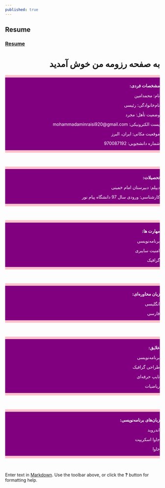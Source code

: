 ```yaml
---
published: true
---
```

## Resume
### [Resume](https://github.com/MohammadaminRaisi/PNU_3991_AR/blob/main/Theory-of-Languages-and-Machines/Resume/Resume.pdf "My Resume")

<h1 dir="rtl" >به صفحه رزومه من خوش آمدید</h1>

<div style="background-color:purple">
<hr style="height:8px;border-width:0;color:purple;background-color:pink">
<h1 dir="rtl" style="color:white;font-family:tahoma; font-size:1em;">مشخصات فردی:</h1>
<p dir="rtl" style="color:white;">نام: محمدامین </p>
<p dir="rtl" style="color:white;">نام‌خانوادگی: رئیسی</p>
<p dir="rtl" style="color:white;">وضعیت تأهل: مجرد</p>
<p dir="rtl" style="color:white;">پست الکترونیکی: mohammadaminraisi920@gmail.com</p>
<p dir="rtl" style="color:white;">موقعیت مکانی: ایران، البرز</p>
<p dir="rtl" style="color:white;">شماره دانشجویی: 970087192</p>
<hr style="height:8px;border-width:0;color:purple;background-color:pink">
</div>
​
​
​
<div style="background-color:purple">
<hr style="height:8px;border-width:0;color:purple;background-color:pink">
<h1 dir="rtl" style="color:white;font-family:tahoma; font-size:1em;">تحصیلات:</h1>
<p dir="rtl" style="color:white;">دیپلم: دبیرستان امام خمینی </p>
<p dir="rtl" style="color:white;">کارشناسی: ورودی سال 97 دانشگاه پیام نور</p>
<hr style="height:8px;border-width:0;color:purple;background-color:pink">
</div>
​
​
​
<div style="background-color:purple">
<hr style="height:8px;border-width:0;color:purple;background-color:pink">
<h1 dir="rtl" style="color:white;;font-family:tahoma; font-size:1em;">مهارت ها: </h1>
<p dir="rtl" style="color:white;">برنامه‌نویسی</p>
<p dir="rtl" style="color:white;">امنیت سایبری</p>
<p dir="rtl" style="color:white;">گرافیک</p>
<hr style="height:8px;border-width:0;color:purple;background-color:pink">
</div>
​
​
​
<div style="background-color:purple">
<hr style="height:8px;border-width:0;color:purple;background-color:pink">
<h1 dir="rtl" style="color:white;font-family:tahoma; font-size:1em;">زبان محاوره‌ای:</h1>
<p dir="rtl" style="color:white;">انگلیسی</p>
<p dir="rtl" style="color:white;">فارسی</p>
<hr style="height:8px;border-width:0;color:purple;background-color:pink">
</div>
​
​
​
<div style="background-color:purple">
<hr style="height:8px;border-width:0;color:purple;background-color:pink">
<h1 dir="rtl" style="color:white;font-family:tahoma; font-size:1em;">علایق:</h1>
<p dir="rtl" style="color:white;">برنامه‌نویسی</p>
<p dir="rtl" style="color:white;">طراحی گرافیک</p>
<p dir="rtl" style="color:white;">تایپ حرفه‌ای</p>
<p dir="rtl" style="color:white;">ریاضیات </p>
<hr style="height:8px;border-width:0;color:purple;background-color:pink">
</div>
​
​
​
<div style="background-color:purple">
<hr style="height:8px;border-width:0;color:purple;background-color:pink">
<h1 dir="rtl" style="color:white;font-family:tahoma; font-size:1em;">زبان‌های برنامه‌نویسی: </h1>
<p dir="rtl" style="color:white;">اندروید</p>
<p dir="rtl" style="color:white;">جاوا اسکریپت</p>
<p dir="rtl" style="color:white;">جاوا</p>
<hr style="height:8px;border-width:0;color:purple;background-color:pink">
</div>
​
​
​

Enter text in [Markdown](http://daringfireball.net/projects/markdown/). Use the toolbar above, or click the **?** button for formatting help.
